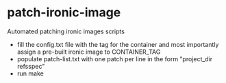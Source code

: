 # patch-ironic-image

Automated patching ironic images scripts  
* fill the config.txt file with the tag for the container
and most importantly assign a pre-built ironic image to
CONTAINER_TAG
* populate patch-list.txt with one patch per line in
the form "project_dir refsspec"
* run make
